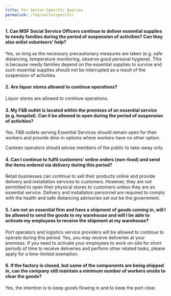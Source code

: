 ```yaml
---
title: For Sector-Specific Queries
permalink: /faq/sectorspecific
---
```


#### **1. Can MSF Social Service Officers continue to deliver essential supplies to needy families during the period of suspension of activities? Can they also enlist volunteers’ help?**
Yes, so long as the necessary precautionary measures are taken (e.g. safe distancing, temperature monitoring, observe good personal hygiene). This is because needy families depend on the essential supplies to survive and such essential supplies should not be interrupted as a result of the suspension of activities.

#### **2. Are liquor stores allowed to continue operations?**
Liquor stores are allowed to continue operations.

#### **3. My F&B outlet is located within the premises of an essential service (e.g. hospital). Can it be allowed to open during the period of suspension of activities?**
Yes. F&B outlets serving Essential Services should remain open for their workers and provide dine-in options where workers have no other option. 

Canteen operators should advise members of the public to take-away only.

#### **4. Can I continue to fulfil customers’ online orders (non-food) and send the items ordered via delivery during this period?**
Retail businesses can continue to sell their products online and provide delivery and installation services to customers. However, they are not permitted to open their physical stores to customers unless they are an essential service. Delivery and installation personnel are required to comply with the health and safe distancing advisories set out be the government. 

#### **5. I am not an essential firm and have a shipment of goods coming in, will I be allowed to send the goods to my warehouse and will I be able to activate my employees to receive the shipment at my warehouse?**
Port operators and logistics service providers will be allowed to continue to operate during this period. Yes, you may receive deliveries at your premises. If you need to activate your employees to work on-site for short periods of time to receive deliveries and perform other related tasks, please apply for a time-limited exemption.

#### **6. If the factory is closed, but some of the components are being shipped in, can the company still maintain a minimum number of workers onsite to clear the goods?**
Yes, the intention is to keep goods flowing in and to keep the port clear.
